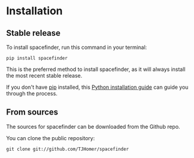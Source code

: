 # Installation

## Stable release

To install spacefinder, run this command in your terminal:

```
pip install spacefinder
```

This is the preferred method to install spacefinder, as it will always install the most recent stable release.

If you don't have [pip](https://pip.pypa.io) installed, this [Python installation guide](http://docs.python-guide.org/en/latest/starting/installation/) can guide you through the process.

## From sources

The sources for spacefinder can be downloaded from the Github repo.

You can clone the public repository:

```
git clone git://github.com/TJHomer/spacefinder
```
